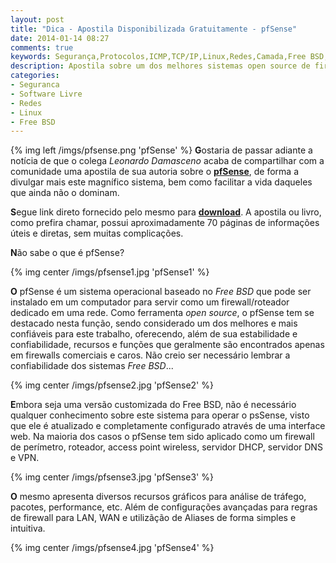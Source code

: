 ```yaml
---
layout: post
title: "Dica - Apostila Disponibilizada Gratuitamente - pfSense"
date: 2014-01-14 08:27
comments: true
keywords: Segurança,Protocolos,ICMP,TCP/IP,Linux,Redes,Camada,Free BSD,Firewall,Proxy,Controle de banda
description: Apostila sobre um dos melhores sistemas open source de firewall disponibilizada gratuitamente, pfSense 2.x!
categories:
- Seguranca
- Software Livre
- Redes
- Linux
- Free BSD
---
```

{% img left /imgs/pfsense.png 'pfSense' %}
**G**ostaria de passar adiante a notícia de que o colega *Leonardo Damasceno* acaba de compartilhar com a comunidade uma apostila de sua autoria sobre o [**pfSense**](http://www.pfsense.org), de forma a divulgar mais este magnífico sistema, bem como facilitar a vida daqueles que ainda não o dominam.

**S**egue link direto fornecido pelo mesmo para [**download**](https://www.dropbox.com/s/79ghzrs2vghbr38/pfSense%202.x%20-%20Leonardo%20Damasceno.pdf). A apostila ou livro, como prefira chamar, possui aproximadamente 70 páginas de informações úteis e diretas, sem muitas complicações.

**N**ão sabe o que é pfSense?

{% img center /imgs/pfsense1.jpg 'pfSense1' %}

**O** pfSense é um sistema operacional baseado no *Free BSD* que pode ser instalado em um computador para servir como um firewall/roteador dedicado em uma rede. Como ferramenta *open source*, o pfSense tem se destacado nesta função, sendo considerado um dos melhores e mais confiáveis para este trabalho, oferecendo, além de sua estabilidade e confiabilidade, recursos e funções que geralmente são encontrados apenas em firewalls comerciais e caros. Não creio ser necessário lembrar a confiabilidade dos sistemas *Free BSD*...

{% img center /imgs/pfsense2.jpg 'pfSense2' %}

**E**mbora seja uma versão customizada do Free BSD, não é necessário qualquer conhecimento sobre este sistema para operar o psSense, visto que ele é atualizado e completamente configurado através de uma interface web. Na maioria dos casos o pfSense tem sido aplicado como um firewall de perímetro, roteador, access point wireless, servidor DHCP, servidor DNS e VPN.

{% img center /imgs/pfsense3.jpg 'pfSense3' %}

**O** mesmo apresenta diversos recursos gráficos para análise de tráfego, pacotes, performance, etc. Além de configurações avançadas para regras de firewall para LAN, WAN e utilizãção de Aliases de forma simples e intuitiva.

{% img center /imgs/pfsense4.jpg 'pfSense4' %}